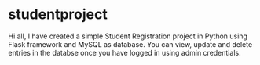 # studentproject
Hi all,
I have created a simple Student Registration project in Python using Flask framework and MySQL as database. You can view, update and delete entries in the databse once you have logged in using admin credentials.
